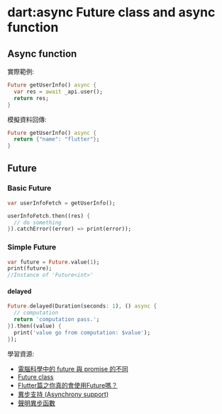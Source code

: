 # dart:async Future<T> class and async function
  
## Async function
實際範例:
```dart
Future getUserInfo() async {
  var res = await _api.user();
  return res;
}
```
模擬資料回傳:
```dart
Future getUserInfo() async {
  return {"name": "flutter"};
}
```

## Future

### Basic Future
```dart
var userInfoFetch = getUserInfo();

userInfoFetch.then((res) {
  // do something
}).catchError((error) => print(error));
```

### Simple Future
```dart
var future = Future.value(1);
print(future);
//Instance of 'Future<int>'
```

#### delayed
```dart
Future.delayed(Duration(seconds: 1), () async {
  // computation
  return 'computation pass.';
}).then((value) {
  print('value go from computation: $value');
});
```

學習資源:
- [電腦科學中的 future 與 promise 的不同](https://zh.wikipedia.org/wiki/Future%E4%B8%8Epromise)
- [Future class](https://api.dart.dev/stable/2.12.4/dart-async/Future-class.html)
- [Flutter篇之你真的會使用Future嗎？](https://juejin.cn/post/6844903893403451405)
- [異步支持 (Asynchrony support)](https://dart.cn/guides/language/language-tour#asynchrony-support)
- [聲明異步函數](https://dart.cn/guides/language/language-tour#declaring-async-functions)
